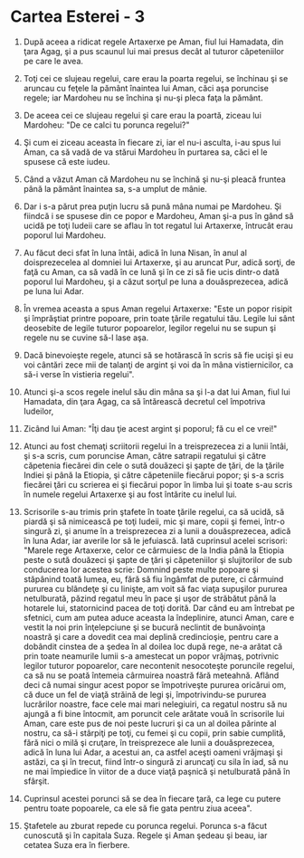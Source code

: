 # Cartea Esterei - 3

1. După aceea a ridicat regele Artaxerxe pe Aman, fiul lui Hamadata, din ţara Agag, şi a pus scaunul lui mai presus decât al tuturor căpeteniilor pe care le avea. 

2. Toţi cei ce slujeau regelui, care erau la poarta regelui, se închinau şi se aruncau cu feţele la pământ înaintea lui Aman, căci aşa poruncise regele; iar Mardoheu nu se închina şi nu-şi pleca faţa la pământ. 

3. De aceea cei ce slujeau regelui şi care erau la poartă, ziceau lui Mardoheu: "De ce calci tu porunca regelui?" 

4. Şi cum ei ziceau aceasta în fiecare zi, iar el nu-i asculta, i-au spus lui Aman, ca să vadă de va stărui Mardoheu în purtarea sa, căci el le spusese că este iudeu. 

5. Când a văzut Aman că Mardoheu nu se închină şi nu-şi pleacă fruntea până la pământ înaintea sa, s-a umplut de mânie. 

6. Dar i s-a părut prea puţin lucru să pună mâna numai pe Mardoheu. Şi fiindcă i se spusese din ce popor e Mardoheu, Aman şi-a pus în gând să ucidă pe toţi Iudeii care se aflau în tot regatul lui Artaxerxe, întrucât erau poporul lui Mardoheu. 

7. Au făcut deci sfat în luna întâi, adică în luna Nisan, în anul al doisprezecelea al domniei lui Artaxerxe, şi au aruncat Pur, adică sorţi, de faţă cu Aman, ca să vadă în ce lună şi în ce zi să fie ucis dintr-o dată poporul lui Mardoheu, şi a căzut sorţul pe luna a douăsprezecea, adică pe luna lui Adar. 

8. În vremea aceasta a spus Aman regelui Artaxerxe: "Este un popor risipit şi împrăştiat printre popoare, prin toate ţările regatului tău. Legile lui sânt deosebite de legile tuturor popoarelor, legilor regelui nu se supun şi regele nu se cuvine să-l lase aşa. 

9. Dacă binevoieşte regele, atunci să se hotărască în scris să fie ucişi şi eu voi cântări zece mii de talanţi de argint şi voi da în mâna vistiernicilor, ca să-i verse în vistieria regelui". 

10. Atunci şi-a scos regele inelul său din mâna sa şi l-a dat lui Aman, fiul lui Hamadata, din ţara Agag, ca să întărească decretul cel împotriva Iudeilor, 

11. Zicând lui Aman: "Îţi dau ţie acest argint şi poporul; fă cu el ce vrei!" 

12. Atunci au fost chemaţi scriitorii regelui în a treisprezecea zi a lunii întâi, şi s-a scris, cum poruncise Aman, către satrapii regatului şi către căpetenia fiecărei din cele o sută douăzeci şi şapte de ţări, de la ţările Indiei şi până la Etiopia, şi către căpeteniile fiecărui popor; şi s-a scris fiecărei ţări cu scrierea ei şi fiecărui popor în limba lui şi toate s-au scris în numele regelui Artaxerxe şi au fost întărite cu inelul lui. 

13. Scrisorile s-au trimis prin ştafete în toate ţările regelui, ca să ucidă, să piardă şi să nimicească pe toţi Iudeii, mic şi mare, copii şi femei, într-o singură zi, şi anume în a treisprezecea zi a lunii a douăsprezecea, adică în luna Adar, iar averile lor să le jefuiască. Iată cuprinsul acelei scrisori: "Marele rege Artaxerxe, celor ce cârmuiesc de la India până la Etiopia peste o sută douăzeci şi şapte de ţări şi căpeteniilor şi slujitorilor de sub conducerea lor acestea scrie: Domnind peste multe popoare şi stăpânind toată lumea, eu, fără să fiu îngâmfat de putere, ci cârmuind pururea cu blândeţe şi cu linişte, am voit să fac viaţa supuşilor pururea netulburată, păzind regatul meu în pace şi uşor de străbătut până la hotarele lui, statornicind pacea de toţi dorită. Dar când eu am întrebat pe sfetnici, cum am putea aduce aceasta la îndeplinire, atunci Aman, care e vestit la noi prin înţelepciune şi se bucură neclintit de bunăvoinţa noastră şi care a dovedit cea mai deplină credincioşie, pentru care a dobândit cinstea de a şedea în al doilea loc după rege, ne-a arătat că prin toate neamurile lumii s-a amestecat un popor vrăjmaş, potrivnic legilor tuturor popoarelor, care necontenit nesocoteşte poruncile regelui, ca să nu se poată întemeia cârmuirea noastră fără meteahnă. Aflând deci că numai singur acest popor se împotriveşte pururea oricărui om, că duce un fel de viaţă străină de legi şi, împotrivindu-se pururea lucrărilor noastre, face cele mai mari nelegiuiri, ca regatul nostru să nu ajungă a fi bine întocmit, am poruncit cele arătate vouă în scrisorile lui Aman, care este pus de noi peste lucruri şi ca un al doilea părinte al nostru, ca să-i stârpiţi pe toţi, cu femei şi cu copii, prin sabie cumplită, fără nici o milă şi cruţare, în treisprezece ale lunii a douăsprezecea, adică în luna lui Adar, a acestui an, ca astfel aceşti oameni vrăjmaşi şi astăzi, ca şi în trecut, fiind într-o singură zi aruncaţi cu sila în iad, să nu ne mai împiedice în viitor de a duce viaţă paşnică şi netulburată până în sfârşit. 

14. Cuprinsul acestei porunci să se dea în fiecare ţară, ca lege cu putere pentru toate popoarele, ca ele să fie gata pentru ziua aceea". 

15. Ştafetele au zburat repede cu porunca regelui. Porunca s-a făcut cunoscută şi în capitala Suza. Regele şi Aman şedeau şi beau, iar cetatea Suza era în fierbere. 

